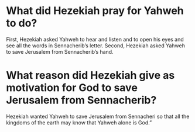 # What did Hezekiah pray for Yahweh to do?

First, Hezekiah asked Yahweh to hear and listen and to open his eyes and see all the words in Sennacherib’s letter. Second, Hezekiah asked Yahweh to save Jerusalem from Sennacherib’s hand.

# What reason did Hezekiah give as motivation for God to save Jerusalem from Sennacherib?

Hezekiah wanted Yahweh to save Jerusalem from Sennacheri so that all the kingdoms of the earth may know that Yahweh alone is God.”

